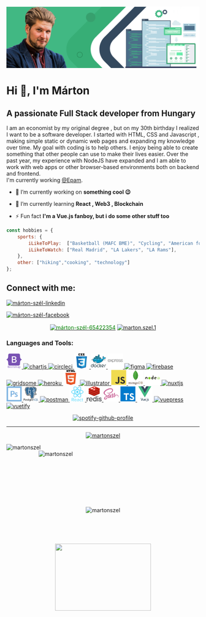 ![header](https://github.com/martonszel/H2G/blob/markdown/Module-1-CV-MD/header.png)

# Hi 👋, I'm Márton
## A passionate Full Stack developer from Hungary

I am an economist by my original degree , but on my 30th birthday I realized I want to be a software developer. 
I started with HTML, CSS and Javascript , making simple static or dynamic web pages and expanding my knowledge over time.
My goal with coding is to help others. I enjoy being able to create something that other people can use to make their lives easier.
Over the past year, my experience with NodeJS have expanded and I am able to work with web apps or other browser-based environments both on backend and frontend.  
I'm currently working [@Epam](https://www.epam.com/). 


- 🔭 I’m currently working on **something cool 😉**

- 🌱 I’m currently learning **React , Web3 , Blockchain**

- ⚡ Fun fact **I'm a Vue.js fanboy, but i do some other stuff too**

```javascript
const hobbies = {
    sports: {
        iLikeToPlay:  ["Basketball (MAFC BME)", "Cycling", "American football"],
        iLikeToWatch: ["Real Madrid", "LA Lakers", "LA Rams"],
    },
    other: ["hiking","cooking", "technology"]
};
```

## Connect with me:

[![márton-szél-linkedin](https://raw.githubusercontent.com/rahuldkjain/github-profile-readme-generator/master/src/images/icons/Social/linked-in-alt.svg)](https://linkedin.com/in/márton-szél-65422354)

[![márton-szél-facebook](https://raw.githubusercontent.com/rahuldkjain/github-profile-readme-generator/master/src/images/icons/Social/facebook.svg)](https://fb.com/marton.szel.1)


<p align="center">
<a href="https://linkedin.com/in/márton-szél-65422354" target="blank"><img align="center" src="https://raw.githubusercontent.com/rahuldkjain/github-profile-readme-generator/master/src/images/icons/Social/linked-in-alt.svg" style="color:green" alt="márton-szél-65422354" height="30" width="40" /></a>
<a href="https://fb.com/marton.szel.1" target="blank"><img align="center" src="https://raw.githubusercontent.com/rahuldkjain/github-profile-readme-generator/master/src/images/icons/Social/facebook.svg" alt="marton.szel.1" height="30" width="40" /></a>
</p>


<h3 align="left">Languages and Tools:</h3>
<p align="left"> <a href="https://getbootstrap.com" target="_blank" rel="noreferrer"> <img src="https://raw.githubusercontent.com/devicons/devicon/master/icons/bootstrap/bootstrap-plain-wordmark.svg" alt="bootstrap" width="40" height="40"/> </a> <a href="https://www.chartjs.org" target="_blank" rel="noreferrer"> <img src="https://www.chartjs.org/media/logo-title.svg" alt="chartjs" width="40" height="40"/> </a> <a href="https://circleci.com" target="_blank" rel="noreferrer"> <img src="https://www.vectorlogo.zone/logos/circleci/circleci-icon.svg" alt="circleci" width="40" height="40"/> </a> <a href="https://www.w3schools.com/css/" target="_blank" rel="noreferrer"> <img src="https://raw.githubusercontent.com/devicons/devicon/master/icons/css3/css3-original-wordmark.svg" alt="css3" width="40" height="40"/> </a> <a href="https://www.docker.com/" target="_blank" rel="noreferrer"> <img src="https://raw.githubusercontent.com/devicons/devicon/master/icons/docker/docker-original-wordmark.svg" alt="docker" width="40" height="40"/> </a> <a href="https://expressjs.com" target="_blank" rel="noreferrer"> <img src="https://raw.githubusercontent.com/devicons/devicon/master/icons/express/express-original-wordmark.svg" alt="express" width="40" height="40"/> </a> <a href="https://www.figma.com/" target="_blank" rel="noreferrer"> <img src="https://www.vectorlogo.zone/logos/figma/figma-icon.svg" alt="figma" width="40" height="40"/> </a> <a href="https://firebase.google.com/" target="_blank" rel="noreferrer"> <img src="https://www.vectorlogo.zone/logos/firebase/firebase-icon.svg" alt="firebase" width="40" height="40"/> </a> <a href="https://gridsome.org/" target="_blank" rel="noreferrer"> <img src="https://www.vectorlogo.zone/logos/gridsome/gridsome-icon.svg" alt="gridsome" width="40" height="40"/> </a> <a href="https://heroku.com" target="_blank" rel="noreferrer"> <img src="https://www.vectorlogo.zone/logos/heroku/heroku-icon.svg" alt="heroku" width="40" height="40"/> </a> <a href="https://www.w3.org/html/" target="_blank" rel="noreferrer"> <img src="https://raw.githubusercontent.com/devicons/devicon/master/icons/html5/html5-original-wordmark.svg" alt="html5" width="40" height="40"/> </a> <a href="https://www.adobe.com/in/products/illustrator.html" target="_blank" rel="noreferrer"> <img src="https://www.vectorlogo.zone/logos/adobe_illustrator/adobe_illustrator-icon.svg" alt="illustrator" width="40" height="40"/> </a> <a href="https://developer.mozilla.org/en-US/docs/Web/JavaScript" target="_blank" rel="noreferrer"> <img src="https://raw.githubusercontent.com/devicons/devicon/master/icons/javascript/javascript-original.svg" alt="javascript" width="40" height="40"/> </a> <a href="https://www.mongodb.com/" target="_blank" rel="noreferrer"> <img src="https://raw.githubusercontent.com/devicons/devicon/master/icons/mongodb/mongodb-original-wordmark.svg" alt="mongodb" width="40" height="40"/> </a> <a href="https://nodejs.org" target="_blank" rel="noreferrer"> <img src="https://raw.githubusercontent.com/devicons/devicon/master/icons/nodejs/nodejs-original-wordmark.svg" alt="nodejs" width="40" height="40"/> </a> <a href="https://nuxtjs.org/" target="_blank" rel="noreferrer"> <img src="https://www.vectorlogo.zone/logos/nuxtjs/nuxtjs-icon.svg" alt="nuxtjs" width="40" height="40"/> </a> <a href="https://www.photoshop.com/en" target="_blank" rel="noreferrer"> <img src="https://raw.githubusercontent.com/devicons/devicon/master/icons/photoshop/photoshop-line.svg" alt="photoshop" width="40" height="40"/> </a> <a href="https://www.postgresql.org" target="_blank" rel="noreferrer"> <img src="https://raw.githubusercontent.com/devicons/devicon/master/icons/postgresql/postgresql-original-wordmark.svg" alt="postgresql" width="40" height="40"/> </a> <a href="https://postman.com" target="_blank" rel="noreferrer"> <img src="https://www.vectorlogo.zone/logos/getpostman/getpostman-icon.svg" alt="postman" width="40" height="40"/> </a> <a href="https://reactjs.org/" target="_blank" rel="noreferrer"> <img src="https://raw.githubusercontent.com/devicons/devicon/master/icons/react/react-original-wordmark.svg" alt="react" width="40" height="40"/> </a> <a href="https://redis.io" target="_blank" rel="noreferrer"> <img src="https://raw.githubusercontent.com/devicons/devicon/master/icons/redis/redis-original-wordmark.svg" alt="redis" width="40" height="40"/> </a> <a href="https://sass-lang.com" target="_blank" rel="noreferrer"> <img src="https://raw.githubusercontent.com/devicons/devicon/master/icons/sass/sass-original.svg" alt="sass" width="40" height="40"/> </a> <a href="https://www.typescriptlang.org/" target="_blank" rel="noreferrer"> <img src="https://raw.githubusercontent.com/devicons/devicon/master/icons/typescript/typescript-original.svg" alt="typescript" width="40" height="40"/> </a> <a href="https://vuejs.org/" target="_blank" rel="noreferrer"> <img src="https://raw.githubusercontent.com/devicons/devicon/master/icons/vuejs/vuejs-original-wordmark.svg" alt="vuejs" width="40" height="40"/> </a> <a href="https://vuepress.vuejs.org/" target="_blank" rel="noreferrer"> <img src="https://raw.githubusercontent.com/AliasIO/wappalyzer/master/src/drivers/webextension/images/icons/VuePress.svg" alt="vuepress" width="40" height="40"/> </a> <a href="https://vuetifyjs.com/en/" target="_blank" rel="noreferrer"> <img src="https://bestofjs.org/logos/vuetify.svg" alt="vuetify" width="40" height="40"/> </a> </p>


<div align="center">

[![spotify-github-profile](https://spotify-github-profile.vercel.app/api/view?uid=4ytu587ydan24er51v3vf2e44&cover_image=true&theme=default)](https://github.com/kittinan/spotify-github-profile)

</div> 

---

<p align="center"> <a href="https://github.com/ryo-ma/github-profile-trophy"><img src="https://github-profile-trophy.vercel.app/?username=martonszel" alt="martonszel" /></a> </p>


<p><img align="left" src="https://github-readme-stats.vercel.app/api/top-langs?username=martonszel&show_icons=true&locale=en&layout=compact&title_color=41B883" alt="martonszel" /></p>

<p><img align="right" style="width: 30em" src="https://github-readme-stats.vercel.app/api?username=martonszel&show_icons=true&locale=en&title_color=41B883&icon_color=41B883&card_width= 30em" alt="martonszel" /></p>

<br> <br> <br> <br>
  
<br> <br> <br> <br>

<div align="center"><img  src="https://github-readme-streak-stats.herokuapp.com/?user=martonszel&"  alt="martonszel" /></div>
  
<br> <br> <br>
  

<div align="center"><img align="center" height="175" width="250" alt="" src="https://raw.githubusercontent.com/iampavangandhi/iampavangandhi/master/gifs/coder.gif" /></div>


